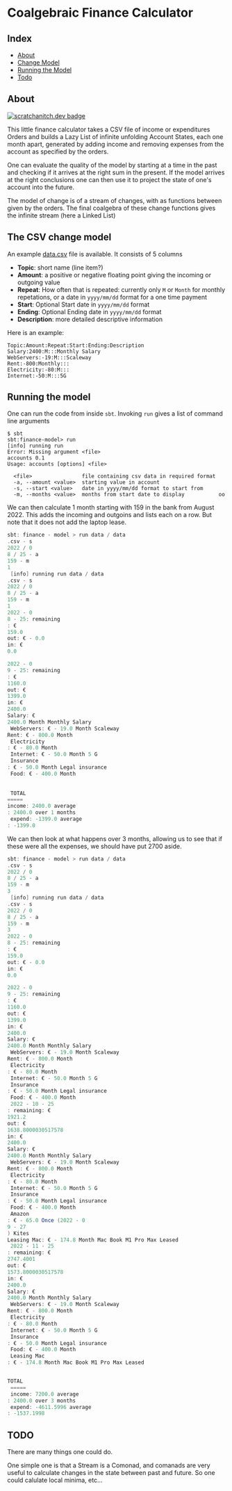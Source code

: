 # Coalgebraic Finance Calculator

## Index

* [About](#about)
* [Change Model](#the-csv-change-model)
* [Running the Model](#running-the-model)
* [Todo](#todo)

## About

[![scratchanitch.dev badge](https://img.shields.io/badge/scratchanitch-dev-FFC4B5)](https://scratchanitch.dev)

This little finance calculator takes a CSV file of income or expenditures Orders and builds a Lazy List of infinite
unfolding Account States, each one month apart, generated by adding income and removing expenses from the account as specified by the orders.

One can evaluate the quality of the model by starting at a time in the past and checking if it arrives at the right sum
in the present. If the model arrives at the right conclusions one can then use it to project the state of one's account into the future.

The model of change is of a stream of changes, with as functions between given by the orders. The final coalgebra of these change functions gives the infinite stream (here a Linked List)


## The CSV change model

An example [data.csv](data/data.csv) file is available.
It consists of 5 columns

* **Topic**: short name (line item?)
* **Amount**: a positive or negative floating point giving the incoming or outgoing value
* **Repeat**: How often that is repeated: currently only `M` or `Month` for monthly repetations, or a date
  in `yyyy/mm/dd` format for a one time payment
* **Start**: Optional Start date in `yyyy/mm/dd` format
* **Ending**: Optional Ending date in `yyyy/mm/dd` format
* **Description**: more detailed descriptive information

Here is an example:

```csv
Topic:Amount:Repeat:Start:Ending:Description
Salary:2400:M:::Monthly Salary
WebServers:-19:M:::Scaleway
Rent:-800:Monthly:::
Electricity:-80:M:::
Internet:-50:M:::5G
```

## Running the model

One can run the code from inside `sbt`. Invoking
`run` gives a list of command line arguments

```commandline
$ sbt
sbt:finance-model> run
[info] running run
Error: Missing argument <file>
accounts 0.1
Usage: accounts [options] <file>

  <file>                file containing csv data in required format
  -a, --amount <value>  starting value in account
  -s, --start <value>   date in yyyy/mm/dd format to start from
  -m, --months <value>  months from start date to display           oo
```

We can then calculate 1 month starting with 159 in the bank from
August 2022. This adds the incoming and outgoins and lists each on a row. But note that it does not add the laptop
lease.

```sbt
sbt: finance - model > run data / data
.csv - s
2022 / 0
8 / 25 - a
159 - m
1
 [info] running run data / data
.csv - s
2022 / 0
8 / 25 - a
159 - m
1
2022 - 0
8 - 25: remaining
: €
159.0
out: € - 0.0
in: €
0.0

2022 - 0
9 - 25: remaining
: €
1160.0
out: €
1399.0
in: €
2400.0
Salary: €
2400.0 Month Monthly Salary
 WebServers: € - 19.0 Month Scaleway
Rent: € - 800.0 Month
 Electricity
: € - 80.0 Month
 Internet: € - 50.0 Month 5 G
 Insurance
: € - 50.0 Month Legal insurance
 Food: € - 400.0 Month
 
 
 TOTAL
=====
income: 2400.0 average
: 2400.0 over 1 months
 expend: -1399.0 average
: -1399.0
```

We can then look at what happens over 3 months, allowing
us to see that if these were all the expenses, we should
have put 2700 aside.

```sbt
sbt: finance - model > run data / data
.csv - s
2022 / 0
8 / 25 - a
159 - m
3
 [info] running run data / data
.csv - s
2022 / 0
8 / 25 - a
159 - m
3
2022 - 0
8 - 25: remaining
: €
159.0
out: € - 0.0
in: €
0.0

2022 - 0
9 - 25: remaining
: €
1160.0
out: €
1399.0
in: €
2400.0
Salary: €
2400.0 Month Monthly Salary
 WebServers: € - 19.0 Month Scaleway
Rent: € - 800.0 Month
 Electricity
: € - 80.0 Month
 Internet: € - 50.0 Month 5 G
 Insurance
: € - 50.0 Month Legal insurance
 Food: € - 400.0 Month
 2022 - 10 - 25
: remaining: €
1921.2
out: €
1638.8000030517578
in: €
2400.0
Salary: €
2400.0 Month Monthly Salary
 WebServers: € - 19.0 Month Scaleway
Rent: € - 800.0 Month
 Electricity
: € - 80.0 Month
 Internet: € - 50.0 Month 5 G
 Insurance
: € - 50.0 Month Legal insurance
 Food: € - 400.0 Month
 Amazon
: € - 65.0 Once (2022 - 0
9 - 27
) Kites
Leasing Mac: € - 174.8 Month Mac Book M1 Pro Max Leased
 2022 - 11 - 25
: remaining: €
2747.4001
out: €
1573.8000030517578
in: €
2400.0
Salary: €
2400.0 Month Monthly Salary
 WebServers: € - 19.0 Month Scaleway
Rent: € - 800.0 Month
 Electricity
: € - 80.0 Month
 Internet: € - 50.0 Month 5 G
 Insurance
: € - 50.0 Month Legal insurance
 Food: € - 400.0 Month
 Leasing Mac
: € - 174.8 Month Mac Book M1 Pro Max Leased


TOTAL
 =====
 income: 7200.0 average
: 2400.0 over 3 months
 expend: -4611.5996 average
: -1537.1998
```

## TODO

There are many things one could do.

One simple one is that a Stream is a Comonad, and comanads are very useful to calculate changes in the state between past and future. So one could calulate local minima, etc...

